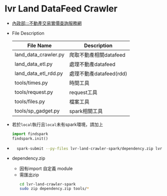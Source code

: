 # lvr Land DataFeed Crawler

* [內政部:::不動產交易實價查詢服務網](https://plvr.land.moi.gov.tw/DownloadOpenData)

* File Description
  
  |File Name|Description|
  |---------|-----------|
  |land_data_crawler.py|爬取不動產相關datafeed|
  |land_data_etl.py|處理不動產datafeed|
  |land_data_etl_rdd.py|處理不動產datafeed(rdd)|
  |tools/times.py|時間工具|
  |tools/request.py|request工具|
  |tools/files.py|檔案工具|
  |tools/sp_gadget.py|spark相關工具|

* 若於`local`執行且`local`未有spark環境，請加上
  ```python
  import findspark
  findspark.init()
  ```

* ```bash
    spark-submit --py-files lvr-land-crawler-spark/dependency.zip lvr-land-crawler-spark/land_data_etl_rdd.py
    ```


* dependency.zip
  * 因有import 自定義 module
  * 需匯出zip
    ```bash
    cd lvr-land-crawler-spark
    sudo zip dependency.zip tools/*
    ```
